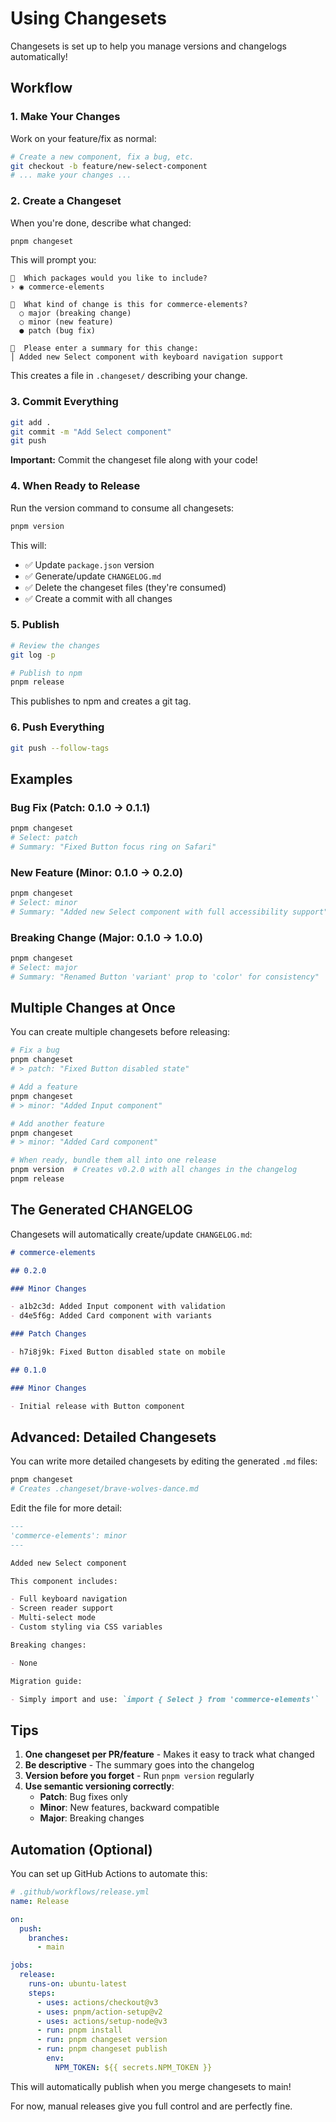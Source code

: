 # Using Changesets

Changesets is set up to help you manage versions and changelogs automatically!

## Workflow

### 1. Make Your Changes

Work on your feature/fix as normal:

```bash
# Create a new component, fix a bug, etc.
git checkout -b feature/new-select-component
# ... make your changes ...
```

### 2. Create a Changeset

When you're done, describe what changed:

```bash
pnpm changeset
```

This will prompt you:

```
🦋  Which packages would you like to include?
› ◉ commerce-elements

🦋  What kind of change is this for commerce-elements?
  ○ major (breaking change)
  ○ minor (new feature)
  ● patch (bug fix)

🦋  Please enter a summary for this change:
│ Added new Select component with keyboard navigation support
```

This creates a file in `.changeset/` describing your change.

### 3. Commit Everything

```bash
git add .
git commit -m "Add Select component"
git push
```

**Important:** Commit the changeset file along with your code!

### 4. When Ready to Release

Run the version command to consume all changesets:

```bash
pnpm version
```

This will:

- ✅ Update `package.json` version
- ✅ Generate/update `CHANGELOG.md`
- ✅ Delete the changeset files (they're consumed)
- ✅ Create a commit with all changes

### 5. Publish

```bash
# Review the changes
git log -p

# Publish to npm
pnpm release
```

This publishes to npm and creates a git tag.

### 6. Push Everything

```bash
git push --follow-tags
```

## Examples

### Bug Fix (Patch: 0.1.0 → 0.1.1)

```bash
pnpm changeset
# Select: patch
# Summary: "Fixed Button focus ring on Safari"
```

### New Feature (Minor: 0.1.0 → 0.2.0)

```bash
pnpm changeset
# Select: minor
# Summary: "Added new Select component with full accessibility support"
```

### Breaking Change (Major: 0.1.0 → 1.0.0)

```bash
pnpm changeset
# Select: major
# Summary: "Renamed Button 'variant' prop to 'color' for consistency"
```

## Multiple Changes at Once

You can create multiple changesets before releasing:

```bash
# Fix a bug
pnpm changeset
# > patch: "Fixed Button disabled state"

# Add a feature
pnpm changeset
# > minor: "Added Input component"

# Add another feature
pnpm changeset
# > minor: "Added Card component"

# When ready, bundle them all into one release
pnpm version  # Creates v0.2.0 with all changes in the changelog
pnpm release
```

## The Generated CHANGELOG

Changesets will automatically create/update `CHANGELOG.md`:

```md
# commerce-elements

## 0.2.0

### Minor Changes

- a1b2c3d: Added Input component with validation
- d4e5f6g: Added Card component with variants

### Patch Changes

- h7i8j9k: Fixed Button disabled state on mobile

## 0.1.0

### Minor Changes

- Initial release with Button component
```

## Advanced: Detailed Changesets

You can write more detailed changesets by editing the generated `.md` files:

```bash
pnpm changeset
# Creates .changeset/brave-wolves-dance.md
```

Edit the file for more detail:

```md
---
'commerce-elements': minor
---

Added new Select component

This component includes:

- Full keyboard navigation
- Screen reader support
- Multi-select mode
- Custom styling via CSS variables

Breaking changes:

- None

Migration guide:

- Simply import and use: `import { Select } from 'commerce-elements'`
```

## Tips

1. **One changeset per PR/feature** - Makes it easy to track what changed
2. **Be descriptive** - The summary goes into the changelog
3. **Version before you forget** - Run `pnpm version` regularly
4. **Use semantic versioning correctly**:
   - **Patch**: Bug fixes only
   - **Minor**: New features, backward compatible
   - **Major**: Breaking changes

## Automation (Optional)

You can set up GitHub Actions to automate this:

```yaml
# .github/workflows/release.yml
name: Release

on:
  push:
    branches:
      - main

jobs:
  release:
    runs-on: ubuntu-latest
    steps:
      - uses: actions/checkout@v3
      - uses: pnpm/action-setup@v2
      - uses: actions/setup-node@v3
      - run: pnpm install
      - run: pnpm changeset version
      - run: pnpm changeset publish
        env:
          NPM_TOKEN: ${{ secrets.NPM_TOKEN }}
```

This will automatically publish when you merge changesets to main!

For now, manual releases give you full control and are perfectly fine.
